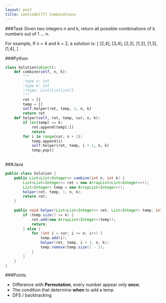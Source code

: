 ```yaml
---
layout: post
title: Leetcode[77] Combinations
---
```

###Task
Given two integers n and k, return all possible combinations of k numbers out of 1 ... n.

For example,
If n = 4 and k = 2, a solution is:
[
  [2,4],
  [3,4],
  [2,3],
  [1,2],
  [1,3],
  [1,4],
]

###Python

```python
class Solution(object):
    def combine(self, n, k):
        """
        :type n: int
        :type k: int
        :rtype: List[List[int]]
        """
        ret = []
        temp = []
        self.helper(ret, temp, 1, n, k)
        return ret
    def helper(self, ret, temp, cur, n, k):
        if len(temp) == k:
            ret.append(temp[:])
            return
        for i in range(cur, n + 1):
            temp.append(i)
            self.helper(ret, temp, i + 1, n, k)
            temp.pop()
            
```

###Java

```java
public class Solution {
    public List<List<Integer>> combine(int n, int k) {
        List<List<Integer>> ret = new ArrayList<List<Integer>>();
        List<Integer> temp = new ArrayList<Integer>();
        helper(ret, temp, 1, n, k);
        return ret;
    }
    
    public void helper(List<List<Integer>> ret, List<Integer> temp, int cur, int n, int k) {
        if (temp.size() == k) {
            ret.add(new ArrayList<Integer>(temp));
            return;
        } else {
            for (int i = cur; i <= n; i++) {
                temp.add(i);
                helper(ret, temp, i + 1, n, k);
                temp.remove(temp.size() - 1);
            }
        }
    }
}

```

###Points
* Difference with __Permutation__, every number appear only __once__;
* The condition that determine __when__ to add a temp 
* DFS / backtracking